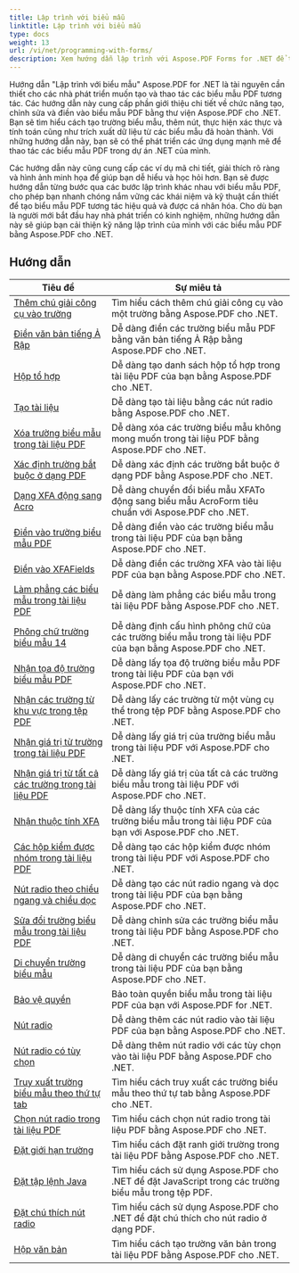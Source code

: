 ```yaml
---
title: Lập trình với biểu mẫu
linktitle: Lập trình với biểu mẫu
type: docs
weight: 13
url: /vi/net/programming-with-forms/
description: Xem hướng dẫn lập trình với Aspose.PDF Forms for .NET để tạo và quản lý các biểu mẫu tương tác trong tệp PDF của bạn.
---
```

Hướng dẫn "Lập trình với biểu mẫu" Aspose.PDF for .NET là tài nguyên cần thiết cho các nhà phát triển muốn tạo và thao tác các biểu mẫu PDF tương tác. Các hướng dẫn này cung cấp phần giới thiệu chi tiết về chức năng tạo, chỉnh sửa và điền vào biểu mẫu PDF bằng thư viện Aspose.PDF cho .NET. Bạn sẽ tìm hiểu cách tạo trường biểu mẫu, thêm nút, thực hiện xác thực và tính toán cũng như trích xuất dữ liệu từ các biểu mẫu đã hoàn thành. Với những hướng dẫn này, bạn sẽ có thể phát triển các ứng dụng mạnh mẽ để thao tác các biểu mẫu PDF trong dự án .NET của mình.

Các hướng dẫn này cũng cung cấp các ví dụ mã chi tiết, giải thích rõ ràng và hình ảnh minh họa để giúp bạn dễ hiểu và học hỏi hơn. Bạn sẽ được hướng dẫn từng bước qua các bước lập trình khác nhau với biểu mẫu PDF, cho phép bạn nhanh chóng nắm vững các khái niệm và kỹ thuật cần thiết để tạo biểu mẫu PDF tương tác hiệu quả và được cá nhân hóa. Cho dù bạn là người mới bắt đầu hay nhà phát triển có kinh nghiệm, những hướng dẫn này sẽ giúp bạn cải thiện kỹ năng lập trình của mình với các biểu mẫu PDF bằng Aspose.PDF cho .NET.

## Hướng dẫn
| Tiêu đề | Sự miêu tả |
| --- | --- | 
| [Thêm chú giải công cụ vào trường](./add-tooltip-to-field/) | Tìm hiểu cách thêm chú giải công cụ vào một trường bằng Aspose.PDF cho .NET. |  
| [Điền văn bản tiếng Ả Rập](./arabic-text-filling/) | Dễ dàng điền các trường biểu mẫu PDF bằng văn bản tiếng Ả Rập bằng Aspose.PDF cho .NET. |  
| [Hộp tổ hợp](./combo-box/) | Dễ dàng tạo danh sách hộp tổ hợp trong tài liệu PDF của bạn bằng Aspose.PDF cho .NET. |  
| [Tạo tài liệu](./create-doc/) | Dễ dàng tạo tài liệu bằng các nút radio bằng Aspose.PDF cho .NET. |  
| [Xóa trường biểu mẫu trong tài liệu PDF](./delete-form-field/) | Dễ dàng xóa các trường biểu mẫu không mong muốn trong tài liệu PDF bằng Aspose.PDF cho .NET. |  
| [Xác định trường bắt buộc ở dạng PDF](./determine-required-field/) | Dễ dàng xác định các trường bắt buộc ở dạng PDF bằng Aspose.PDF cho .NET. |  
| [Dạng XFA động sang Acro](./dynamic-xfa-to-acro-form/) | Dễ dàng chuyển đổi biểu mẫu XFATo động sang biểu mẫu AcroForm tiêu chuẩn với Aspose.PDF cho .NET. |  
| [Điền vào trường biểu mẫu PDF](./fill-form-field/) | Dễ dàng điền vào các trường biểu mẫu trong tài liệu PDF của bạn bằng Aspose.PDF cho .NET. |  
| [Điền vào XFAFields](./fill-xfafields/) | Dễ dàng điền các trường XFA vào tài liệu PDF của bạn bằng Aspose.PDF cho .NET. |  
| [Làm phẳng các biểu mẫu trong tài liệu PDF](./flatten-forms/) | Dễ dàng làm phẳng các biểu mẫu trong tài liệu PDF bằng Aspose.PDF cho .NET. |  
| [Phông chữ trường biểu mẫu 14](./form-field-font-14/) | Dễ dàng định cấu hình phông chữ của các trường biểu mẫu trong tài liệu PDF của bạn bằng Aspose.PDF cho .NET. |  
| [Nhận tọa độ trường biểu mẫu PDF](./get-coordinates/) | Dễ dàng lấy tọa độ trường biểu mẫu PDF trong tài liệu PDF của bạn với Aspose.PDF cho .NET. |  
| [Nhận các trường từ khu vực trong tệp PDF](./get-fields-from-region/) | Dễ dàng lấy các trường từ một vùng cụ thể trong tệp PDF bằng Aspose.PDF cho .NET. |  
| [Nhận giá trị từ trường trong tài liệu PDF](./get-value-from-field/) | Dễ dàng lấy giá trị của trường biểu mẫu trong tài liệu PDF với Aspose.PDF cho .NET. |  
| [Nhận giá trị từ tất cả các trường trong tài liệu PDF](./get-values-from-all-fields/) | Dễ dàng lấy giá trị của tất cả các trường biểu mẫu trong tài liệu PDF với Aspose.PDF cho .NET. |  
| [Nhận thuộc tính XFA](./get-xfaproperties/) | Dễ dàng lấy thuộc tính XFA của các trường biểu mẫu trong tài liệu PDF của bạn với Aspose.PDF cho .NET. |  
| [Các hộp kiểm được nhóm trong tài liệu PDF](./grouped-check-boxes/) | Dễ dàng tạo các hộp kiểm được nhóm trong tài liệu PDF với Aspose.PDF cho .NET. |  
| [Nút radio theo chiều ngang và chiều dọc](./horizontally-and-vertically-radio-buttons/) | Dễ dàng tạo các nút radio ngang và dọc trong tài liệu PDF của bạn bằng Aspose.PDF cho .NET. |  
| [Sửa đổi trường biểu mẫu trong tài liệu PDF](./modify-form-field/) | Dễ dàng chỉnh sửa các trường biểu mẫu trong tài liệu PDF bằng Aspose.PDF cho .NET. |  
| [Di chuyển trường biểu mẫu](./move-form-field/) | Dễ dàng di chuyển các trường biểu mẫu trong tài liệu PDF của bạn bằng Aspose.PDF cho .NET. |  
| [Bảo vệ quyền](./preserve-rights/) | Bảo toàn quyền biểu mẫu trong tài liệu PDF của bạn với Aspose.PDF for .NET. |  
| [Nút radio](./radio-button/) | Dễ dàng thêm các nút radio vào tài liệu PDF của bạn bằng Aspose.PDF cho .NET. |  
| [Nút radio có tùy chọn](./radio-button-with-options/) | Dễ dàng thêm nút radio với các tùy chọn vào tài liệu PDF bằng Aspose.PDF cho .NET. |  
| [Truy xuất trường biểu mẫu theo thứ tự tab](./retrieve-form-field-in-tab-order/) | Tìm hiểu cách truy xuất các trường biểu mẫu theo thứ tự tab bằng Aspose.PDF cho .NET. |  
| [Chọn nút radio trong tài liệu PDF](./select-radio-button/) | Tìm hiểu cách chọn nút radio trong tài liệu PDF bằng Aspose.PDF cho .NET. |  
| [Đặt giới hạn trường](./set-field-limit/) | Tìm hiểu cách đặt ranh giới trường trong tài liệu PDF bằng Aspose.PDF cho .NET. |  
| [Đặt tập lệnh Java](./set-java-script/) | Tìm hiểu cách sử dụng Aspose.PDF cho .NET để đặt JavaScript trong các trường biểu mẫu trong tệp PDF. |  
| [Đặt chú thích nút radio](./set-radio-button-caption/) | Tìm hiểu cách sử dụng Aspose.PDF cho .NET để đặt chú thích cho nút radio ở dạng PDF. |  
| [Hộp văn bản](./text-box/) | Tìm hiểu cách tạo trường văn bản trong tài liệu PDF bằng Aspose.PDF cho .NET. |  